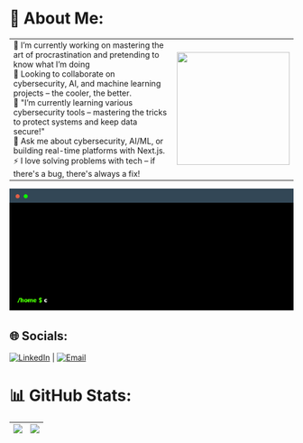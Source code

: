 

# 💫 About Me:

<table>
  <tr>
    <td>
      🔭 I’m currently working on mastering the art of procrastination and pretending to know what I’m doing<br>
      👯 Looking to collaborate on cybersecurity, AI, and machine learning projects – the cooler, the better.<br>
      🌱 "I’m currently learning various cybersecurity tools – mastering the tricks to protect systems and keep data secure!"<br>
      💬 Ask me about cybersecurity, AI/ML, or building real-time platforms with Next.js.<br>
      ⚡ I love solving problems with tech – if there's a bug, there's always a fix!
    </td>
    <td>
      <img src="https://media.giphy.com/media/1vlBgKjXEz1jTtsuiH/giphy.gif" width="200" height="200">
    </td>
  </tr>
</table>

<div>
    <img src="./about_prudhvi.gif" alt="About Me Terminal GIF"/>
</div>


## 🌐 Socials:
[![LinkedIn](https://img.shields.io/badge/LinkedIn-%230077B5.svg?logo=linkedin&logoColor=white)](https://linkedin.com/in/prudhvivarma11) | [![Email](https://img.shields.io/badge/Email-D14836?logo=gmail&logoColor=white)](mailto:prudhvivarma31@gmail.com)


# 📊 GitHub Stats:
| ![](https://github-readme-stats.vercel.app/api?username=Prudhvivarma0&theme=dark&hide_border=false&include_all_commits=true&count_private=true) | ![](https://github-readme-streak-stats.herokuapp.com/?user=Prudhvivarma0&theme=dark&hide_border=false) |
|:--------------------------------------------------------------------------------------------------------------------------:|:-----------------------------------------------------------------------------------------------------:|




